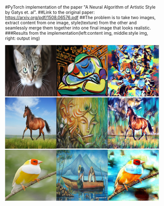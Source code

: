 #PyTorch implementation of the paper "A Neural Algorithm of Artistic Style by Gatys et. al". 
##Link to the original paper: https://arxiv.org/pdf/1508.06576.pdf
##The problem is to take two images, extract content from one image, style(texture) from the other and seamlessly merge them together into one final image that looks realistic.
###Results from the implementation(left:content img, middle:style img, right: output img)

![alt text](result/result_1.jpg "")
![alt text](result/result_2.jpg "")
![alt text](result/result_3.jpg "")